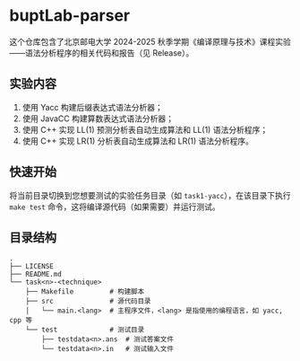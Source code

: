 # buptLab-parser

这个仓库包含了北京邮电大学 2024-2025 秋季学期《编译原理与技术》课程实验——语法分析程序的相关代码和报告（见 Release）。

## 实验内容

1. 使用 Yacc 构建后缀表达式语法分析器；
2. 使用 JavaCC 构建算数表达式语法分析器；
3. 使用 C++ 实现 LL(1) 预测分析表自动生成算法和 LL(1) 语法分析程序；
4. 使用 C++ 实现 LR(1) 分析表自动生成算法和 LR(1) 语法分析程序。

## 快速开始

将当前目录切换到您想要测试的实验任务目录（如 `task1-yacc`），在该目录下执行 `make test` 命令，这将编译源代码（如果需要）并运行测试。

## 目录结构

```
.
├── LICENSE
├── README.md
└── task<n>-<technique>
    ├── Makefile         # 构建脚本
    ├── src              # 源代码目录
    │   └── main.<lang>  # 主程序文件，<lang> 是指使用的编程语言，如 yacc, cpp 等
    └── test             # 测试目录
        ├── testdata<n>.ans  # 测试答案文件
        └── testdata<n>.in   # 测试输入文件
```
